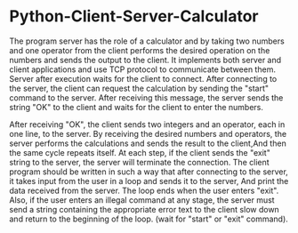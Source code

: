 # Python-Client-Server-Calculator

The program server has the role of a calculator and by taking two numbers and one operator from the client performs the desired operation 
on the numbers and sends the output to the client.
It implements both server and client applications and use TCP protocol to communicate between them. Server after execution
waits for the client to connect. After connecting to the server, the client can request the calculation by sending the "start" command
to the server. After receiving this message, the server sends the string "OK" to the client and waits for the client to enter the numbers.

After receiving "OK", the client sends two integers and an operator, each in one line, to the server. By receiving the desired numbers and operators, 
the server performs the calculations and sends the result to the client,And then the same cycle repeats itself.
At each step, if the client sends the "exit" string to the server, the server will terminate the connection.
The client program should be written in such a way that after connecting to the server, it takes input from the user in a loop and sends it to the server,
And print the data received from the server. The loop ends when the user enters "exit".
Also, if the user enters an illegal command at any stage, the server must send a string containing the appropriate error text to the client
slow down and return to the beginning of the loop. (wait for "start" or "exit" command).
